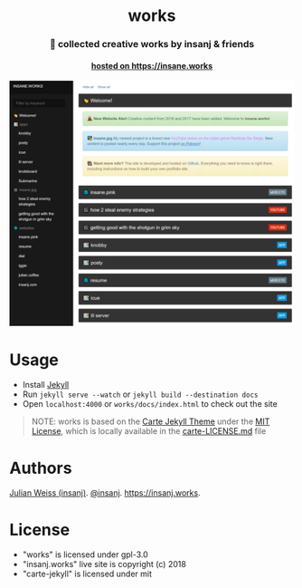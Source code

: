 <h1 align="center">works</h1>
<h3 align="center">🐛 collected creative works by insanj & friends</h3>
<h4 align="center"><a href="https://insane.works">hosted on https://insane.works</a></h4>

![](insaneworks.png)

# Usage

- Install [Jekyll](https://jekyllrb.com/)
- Run `jekyll serve --watch` or `jekyll build --destination docs`
- Open `localhost:4000` or `works/docs/index.html` to check out the site

> NOTE: works is based on the [Carte Jekyll Theme](https://github.com/Wiredcraft/carte) under the [MIT License](https://github.com/Wiredcraft/carte/blob/gh-pages/LICENSE.md), which is locally available in the [carte-LICENSE.md](carte-LICENSE.md) file

# Authors

[Julian Weiss (insanj)](https://insanj.com). [@insanj](https://github.com/insanj). https://insanj.works.

# License

- "works" is licensed under gpl-3.0
- "insanj.works" live site is copyright (c) 2018
- "carte-jekyll" is licensed under mit
